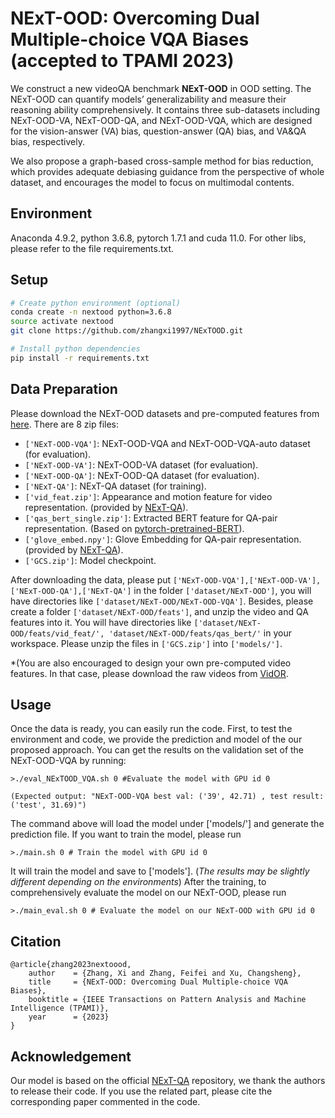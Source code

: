 # NExT-OOD: Overcoming Dual Multiple-choice VQA Biases  (accepted to TPAMI 2023)

We construct a new videoQA benchmark **NExT-OOD** in OOD setting. 
The NExT-OOD can quantify models’ generalizability and measure their reasoning ability comprehensively.
It contains three sub-datasets including NExT-OOD-VA, NExT-OOD-QA, and NExT-OOD-VQA, which are designed for the vision-answer (VA) bias, question-answer (QA) bias, and VA&QA bias, respectively.

We also propose a graph-based cross-sample method for bias reduction,
which provides adequate debiasing guidance from the perspective of whole dataset, and encourages the model to focus on multimodal contents.

## Environment

Anaconda 4.9.2, python 3.6.8, pytorch 1.7.1 and cuda 11.0. For other libs, please refer to the file requirements.txt.

## Setup
```bash
# Create python environment (optional)
conda create -n nextood python=3.6.8
source activate nextood
git clone https://github.com/zhangxi1997/NExTOOD.git

# Install python dependencies
pip install -r requirements.txt
```

## Data Preparation
Please download the NExT-OOD datasets and pre-computed features from [here](https://drive.google.com/drive/folders/1VlQ8Pfpo0-a9pNcPuXh9yGpDEGjaDRaQ?usp=sharing). There are 8 zip files: 
- ```['NExT-OOD-VQA']```: NExT-OOD-VQA and NExT-OOD-VQA-auto dataset (for evaluation). 
- ```['NExT-OOD-VA']```: NExT-OOD-VA dataset (for evaluation).
- ```['NExT-OOD-QA']```: NExT-OOD-QA dataset (for evaluation).
- ```['NExT-QA']```: NExT-QA dataset (for training).
- ```['vid_feat.zip']```: Appearance and motion feature for video representation. (provided by [NExT-QA](https://github.com/doc-doc/NExT-QA)).
- ```['qas_bert_single.zip']```: Extracted BERT feature for QA-pair representation. (Based on [pytorch-pretrained-BERT](https://github.com/LuoweiZhou/pytorch-pretrained-BERT/)).
- ```['glove_embed.npy']```: Glove Embedding for QA-pair representation. (provided by [NExT-QA](https://github.com/doc-doc/NExT-QA)).
- ```['GCS.zip']```: Model checkpoint. 

After downloading the data, please put ```['NExT-OOD-VQA'],['NExT-OOD-VA'],['NExT-OOD-QA'],['NExT-QA']``` in the folder ```['dataset/NExT-OOD']```,
you will have directories like  ```['dataset/NExT-OOD/NExT-OOD-VQA']```.
Besides, please create a folder ```['dataset/NExT-OOD/feats']```, and unzip the video and QA features into it.
You will have directories like ```['dataset/NExT-OOD/feats/vid_feat/', 'dataset/NExT-OOD/feats/qas_bert/'``` in your workspace.
Please unzip the files in  ```['GCS.zip']``` into ```['models/']```. 

*(You are also encouraged to design your own pre-computed video features. In that case, please download the raw videos from [VidOR](https://xdshang.github.io/docs/vidor.html). 

## Usage
Once the data is ready, you can easily run the code.
First, to test the environment and code, we provide the prediction and model of the our proposed approach. 
You can get the results on the validation set of the NExT-OOD-VQA by running:
```
>./eval_NExTOOD_VQA.sh 0 #Evaluate the model with GPU id 0

(Expected output: "NExT-OOD-VQA best val: ('39', 42.71) , test result: ('test', 31.69)")

```
The command above will load the model under ['models/'] and generate the prediction file.
If you want to train the model, please run
```
>./main.sh 0 # Train the model with GPU id 0
```
It will train the model and save to ['models']. (*The results may be slightly different depending on the environments*)
After the training, to comprehensively evaluate the model on our NExT-OOD, please run
```
>./main_eval.sh 0 # Evaluate the model on our NExT-OOD with GPU id 0
```

## Citation
```
@article{zhang2023nextoood,
    author    = {Zhang, Xi and Zhang, Feifei and Xu, Changsheng},
    title     = {NExT-OOD: Overcoming Dual Multiple-choice VQA Biases},
    booktitle = {IEEE Transactions on Pattern Analysis and Machine Intelligence (TPAMI)},
    year      = {2023}
}
```

## Acknowledgement
Our model is based on the official [NExT-QA](https://github.com/doc-doc/NExT-QA) repository, we thank the authors to release their code. If you use the related part, please cite the corresponding paper commented in the code.
